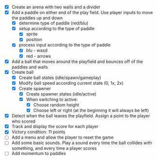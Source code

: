 - [x] Create an arena with two walls and a divider
- [x] Add a paddle on either end of the play field. Use player inputs to move the paddles up and down
	- [x] determine type of paddle (red/blu)
	- [x] setup according to the type of paddle
		- [x] sprite
		- [x] position
	- [x] process input according to the type of paddle
		- [x] blu - wasd
		- [x] red - arrows
- [x] Add a ball that moves around the playfield and bounces off of the paddles and walls
- [x] Create ball
	- [x] Create ball states (idle/spawn/gameplay)
	- [x] Modify ball speed according current state (0, 1x, 2x)
	- [x] Create spawner
		- [x] Create spawner states (idle/active)
		- [x] When switching to active:
			- [x] Choose random height
			- [x] Choose left or right (at the beginning it will always be left)
- [x] Detect when the ball leaves the playfield. Assign a point to the player who scored
- [x] Track and display the score for each player
- [x] Victory condition: 11 points
- [ ] Add a menu and allow the player to reset the game
- [ ] Add some basic sounds. Play a sound every time the ball collides with something, and every time a player scores
- [ ] Add momentum to paddles